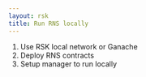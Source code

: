 ```yaml
---
layout: rsk
title: Run RNS locally
---
```


1. Use RSK local network or Ganache
2. Deploy RNS contracts
3. Setup manager to run locally
